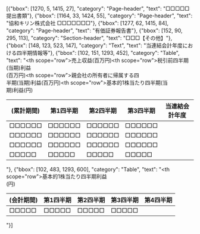 [{"bbox": [1270, 5, 1415, 27], "category": "Page-header", "text": "□□□□□提出書類"}, {"bbox": [1164, 33, 1424, 55], "category": "Page-header", "text": "協和キリン株式会社 □□□□□□□"}, {"bbox": [1277, 62, 1415, 84], "category": "Page-header", "text": "有価証券報告書"}, {"bbox": [152, 90, 295, 113], "category": "Section-header", "text": "□□□【その他】"}, {"bbox": [148, 123, 523, 147], "category": "Text", "text": "当連結会計年度における四半期情報等"}, {"bbox": [102, 151, 1293, 452], "category": "Table", "text": "<table><thead><tr><th>(累計期間)</th><th>第1四半期</th><th>第2四半期</th><th>第3四半期</th><th>当連結会計年度</th></tr></thead><tbody><tr><th scope=\"row\">売上収益(百万円)</th><td>□□□□□□</td><td>□□□□□□</td><td>□□□□□□</td><td>□□□□□□</td></tr><tr><th scope=\"row\">税引前四半期(当期)利益<br>(百万円)</th><td>□□□□□□</td><td>□□□□□□</td><td>□□□□□□</td><td>□□□□□□</td></tr><tr><th scope=\"row\">親会社の所有者に帰属する四<br>半期(当期)利益(百万円)</th><td>□□□□□□</td><td>□□□□□□</td><td>□□□□□□</td><td>□□□□□□</td></tr><tr><th scope=\"row\">基本的1株当たり四半期(当<br>期)利益(円)</th><td>□□□□□</td><td>□□□□□</td><td>□□□□□</td><td>□□□□□</td></tr></tbody></table>"}, {"bbox": [102, 483, 1293, 600], "category": "Table", "text": "<table><thead><tr><th>(会計期間)</th><th>第1四半期</th><th>第2四半期</th><th>第3四半期</th><th>第4四半期</th></tr></thead><tbody><tr><th scope=\"row\">基本的1株当たり四半期利益<br>(円)</th><td>□□□□□</td><td>□□□□□</td><td>□□□□□</td><td>□□□□□</td></tr></tbody></table>"}]